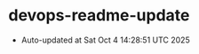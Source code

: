 # devops-readme-update
<!--START_SECTION:activity-->
- Auto-updated at Sat Oct  4 14:28:51 UTC 2025
<!--END_SECTION:activity-->
